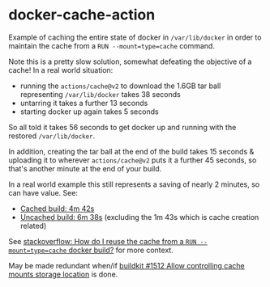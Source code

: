 # docker-cache-action

Example of caching the entire state of docker in `/var/lib/docker` in order to maintain the cache from a `RUN --mount=type=cache` command.

Note this is a pretty slow solution, somewhat defeating the objective of a cache! In a real world situation:
* running the `actions/cache@v2` to download the 1.6GB tar ball representing `/var/lib/docker` takes 38 seconds
* untarring it takes a further 13 seconds
* starting docker up again takes 5 seconds

So all told it takes 56 seconds to get docker up and running with the restored `/var/lib/docker`.

In addition, creating the tar ball at the end of the build takes 15 seconds & uploading it to wherever
`actions/cache@v2` puts it a further 45 seconds, so that's another minute at the end of your build.

In a real world example this still represents a saving of nearly 2 minutes, so can have value. See:
- [Cached build: 4m 42s](https://github.com/Mahoney-playground/goos/runs/3568034088?check_suite_focus=true)
- [Uncached build: 6m 38s](https://github.com/Mahoney-playground/goos/runs/3572927308?check_suite_focus=true) (excluding the 1m 43s which is cache creation related)

See [stackoverflow: How do I reuse the cache from a `RUN --mount=type=cache` docker build?](https://stackoverflow.com/questions/60448114/how-do-i-reuse-the-cache-from-a-run-mount-type-cache-docker-build/60485339?noredirect=1#comment120062963_60485339)
for more context.

May be made redundant when/if [buildkit #1512 Allow controlling cache mounts storage location](https://github.com/moby/buildkit/issues/1512) is done.
